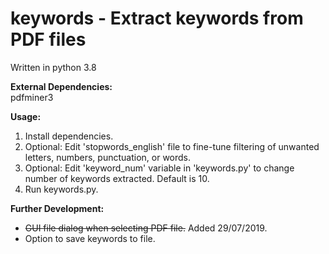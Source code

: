 # keywords - Extract keywords from PDF files

Written in python 3.8  

**External Dependencies:**   
pdfminer3    

**Usage:**  
1. Install dependencies.
2. Optional: Edit 'stopwords_english' file to fine-tune filtering of unwanted letters, numbers, punctuation, or words.
3. Optional: Edit 'keyword_num' variable in 'keywords.py' to change number of keywords extracted.  Default is 10.
3. Run keywords.py.


**Further Development:**
* ~~GUI file dialog when selecting PDF file.~~  Added 29/07/2019.
* Option to save keywords to file.

